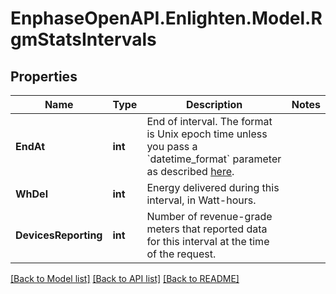 # EnphaseOpenAPI.Enlighten.Model.RgmStatsIntervals

## Properties

Name | Type | Description | Notes
------------ | ------------- | ------------- | -------------
**EndAt** | **int** | End of interval. The format is Unix epoch time unless you pass a &#x60;datetime_format&#x60; parameter as described [here](https://developer.enphase.com/docs#Datetimes). | 
**WhDel** | **int** | Energy delivered during this interval, in Watt-hours. | 
**DevicesReporting** | **int** | Number of revenue-grade meters that reported data for this interval at the time of the request. | 

[[Back to Model list]](../README.md#documentation-for-models) [[Back to API list]](../README.md#documentation-for-api-endpoints) [[Back to README]](../README.md)

